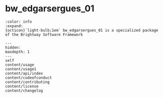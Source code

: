 # bw_edgarsergues_01

```{button-link} https://docs.brightway.dev
:color: info
:expand:
{octicon}`light-bulb;1em` bw_edgarsergues_01 is a specialized package of the Brightway Software Framework
```

```{toctree}
---
hidden:
maxdepth: 1
---
self
content/usage
content/usage1
content/api/index
content/codeofconduct
content/contributing
content/license
content/changelog
```
